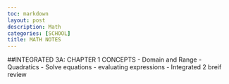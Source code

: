 ```yaml
---
toc: markdown                                                               
layout: post
description: Math
categories: [SCHOOL]
title: MATH NOTES 
---
```

>   
##INTEGRATED 3A: CHAPTER 1 CONCEPTS 
    - Domain and Range
    - Quadratics 
    - Solve equations
    - evaluating expressions
    - Integrated 2 breif review 


>
